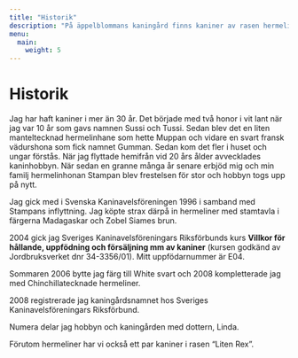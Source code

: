 ```yaml
---
title: "Historik"
description: "På äppelblommans kaningård finns kaniner av rasen hermelin i färgerna white svart och chinchillatecknat"
menu:
  main:
    weight: 5
---
```


# Historik

Jag har haft kaniner i mer än 30 år. Det började med två honor i vit lant när jag var 10 år som gavs namnen Sussi och Tussi. Sedan blev det en liten manteltecknad hermelinhane som hette Muppan och vidare en svart fransk vädurshona som fick namnet Gumman. Sedan kom det fler i huset och ungar förstås. När jag flyttade hemifrån vid 20 års ålder avvecklades kaninhobbyn. När sedan en granne många år senare erbjöd mig och min familj hermelinhonan Stampan blev frestelsen för stor och hobbyn togs upp på nytt.

Jag gick med i Svenska Kaninavelsföreningen 1996 i samband med Stampans inflyttning. Jag köpte strax därpå in hermeliner med stamtavla i färgerna Madagaskar och Zobel Siames brun.

2004 gick jag Sveriges Kaninavelsföreningars Riksförbunds kurs **Villkor för hållande, uppfödning och försäljning mm av kaniner** (kursen godkänd av Jordbruksverket dnr 34-3356/01). Mitt uppfödarnummer är E04.

Sommaren 2006 bytte jag färg till White svart och 2008 kompletterade jag med Chinchillatecknade hermeliner.

2008 registrerade jag kaningårdsnamnet hos Sveriges Kaninavelsföreningars Riksförbund.

Numera delar jag hobbyn och kaningården med dottern, Linda.

Förutom hermeliner har vi också ett par kaniner i rasen “Liten Rex”.
